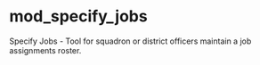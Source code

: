 # mod_specify_jobs
 Specify Jobs - Tool for squadron or district officers maintain a job assignments roster.
